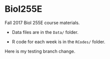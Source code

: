 # Biol255E

Fall 2017 Biol 255E course materials.

* Data files are in the `Data/` folder.

* R code for each week is in the `RCodes/` folder. 

Here is my testing branch change.